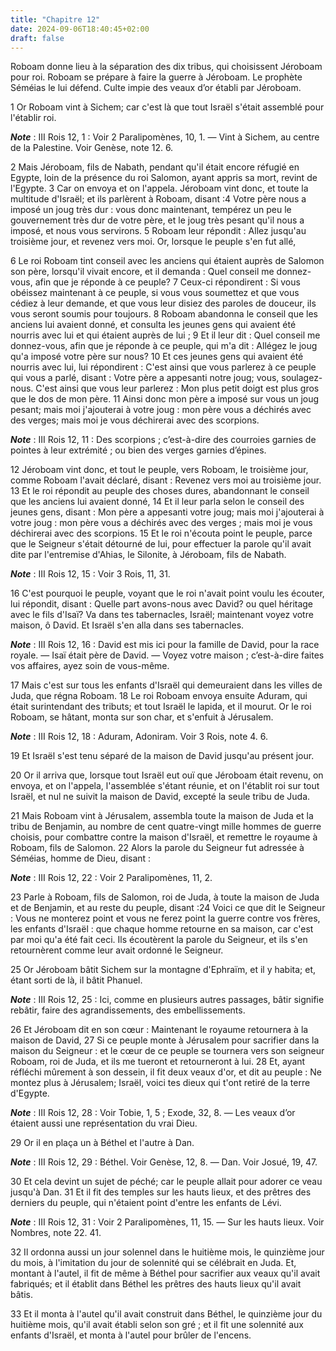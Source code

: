 ```yaml
---
title: "Chapitre 12"
date: 2024-09-06T18:40:45+02:00
draft: false
---
```



Roboam donne lieu à la séparation des dix tribus, qui choisissent Jéroboam pour roi.
Roboam se prépare à faire la guerre à Jéroboam.
Le prophète Séméias le lui défend.
Culte impie des veaux d’or établi par Jéroboam.


1 Or Roboam vint à Sichem; car c'est là que tout Israël s'était assemblé pour l'établir roi.

***Note*** :  III Rois 12, 1 : Voir 2 Paralipomènes, 10, 1. ― Vint à Sichem, au centre de la Palestine. Voir Genèse, note 12. 6.

2 Mais Jéroboam, fils de Nabath, pendant qu'il était encore réfugié en Egypte, loin de la présence du roi Salomon, ayant appris sa mort, revint de l'Egypte. 3 Car on envoya et on l'appela. Jéroboam vint donc, et toute la multitude d'Israël; et ils parlèrent à Roboam, disant :4 Votre père nous a imposé un joug très dur : vous donc maintenant, tempérez un peu le gouvernement très dur de votre père, et le joug très pesant qu'il nous a imposé, et nous vous servirons. 5 Roboam leur répondit : Allez jusqu'au troisième jour, et revenez vers moi. Or, lorsque le peuple s'en fut allé,


6 Le roi Roboam tint conseil avec les anciens qui étaient auprès de Salomon son père, lorsqu'il vivait encore, et il demanda : Quel conseil me donnez-vous, afin que je réponde à ce peuple? 7 Ceux-ci répondirent : Si vous obéissez maintenant à ce peuple, si vous vous soumettez et que vous cédiez à leur demande, et que vous leur disiez des paroles de douceur, ils vous seront soumis pour toujours. 8 Roboam abandonna le conseil que les anciens lui avaient donné, et consulta les jeunes gens qui avaient été nourris avec lui et qui étaient auprès de lui ; 9 Et il leur dit : Quel conseil me donnez-vous, afin que je réponde à ce peuple, qui m'a dit : Allégez le joug qu'a imposé votre père sur nous? 10 Et ces jeunes gens qui avaient été nourris avec lui, lui répondirent : C'est ainsi que vous parlerez à ce peuple qui vous a parlé, disant : Votre père a appesanti notre joug; vous, soulagez-nous. C'est ainsi que vous leur parlerez : Mon plus petit doigt est plus gros que le dos de mon père. 11 Ainsi donc mon père a imposé
sur vous un joug pesant; mais moi j'ajouterai à votre joug : mon père vous a déchirés avec des verges; mais moi je vous déchirerai avec des scorpions.

***Note*** :  III Rois 12, 11 : Des scorpions ; c’est-à-dire des courroies garnies de pointes à leur extrémité ; ou bien des verges garnies d’épines.


12 Jéroboam vint donc, et tout le peuple, vers Roboam, le troisième jour, comme Roboam l'avait déclaré, disant : Revenez vers moi au troisième jour. 13 Et le roi répondit au peuple des choses dures, abandonnant le conseil que les anciens lui avaient donné, 14 Et il leur parla selon le conseil des jeunes gens, disant : Mon père a appesanti votre joug; mais moi j'ajouterai à votre joug : mon père vous a déchirés avec des verges ; mais moi je vous déchirerai avec des scorpions. 15 Et le roi n'écouta point le peuple, parce que le Seigneur s'était détourné de lui, pour effectuer la parole qu'il avait dite par l'entremise d'Ahias, le Silonite, à Jéroboam, fils de Nabath.

***Note*** :  III Rois 12, 15 : Voir 3 Rois, 11, 31.


16 C'est pourquoi le peuple, voyant que le roi n'avait point voulu les écouter, lui répondit, disant : Quelle part avons-nous avec David? ou quel héritage avec le fils d'Isaï? Va dans tes tabernacles, Israël; maintenant voyez votre maison, ô David. Et Israël s'en alla dans ses tabernacles.

***Note*** :  III Rois 12, 16 : David est mis ici pour la famille de David, pour la race royale. ― Isaï était père de David. ― Voyez votre maison ; c’est-à-dire faites vos affaires, ayez soin de vous-même.

17 Mais c'est sur tous les enfants d'Israël qui demeuraient dans les villes de Juda, que régna Roboam. 18 Le roi Roboam envoya ensuite Aduram, qui était surintendant des tributs; et tout Israël le lapida, et il mourut. Or le roi Roboam, se hâtant, monta sur son char, et s'enfuit à Jérusalem.

***Note*** :  III Rois 12, 18 : Aduram, Adoniram. Voir 3 Rois, note 4. 6.

19 Et Israël s'est tenu séparé de la maison de David jusqu'au présent jour.


20 Or il arriva que, lorsque tout Israël eut ouï que Jéroboam était revenu, on envoya, et on l'appela, l'assemblée s'étant réunie, et on l'établit roi sur tout Israël, et nul ne suivit la maison de David, excepté la seule tribu de Juda.


21 Mais Roboam vint à Jérusalem, assembla toute la maison de Juda et la tribu de Benjamin, au nombre de cent quatre-vingt mille hommes de guerre choisis, pour combattre contre la maison d'Israël, et remettre le royaume à Roboam, fils de Salomon. 22 Alors la parole du Seigneur fut adressée à Séméias, homme de Dieu, disant :

***Note*** :  III Rois 12, 22 : Voir 2 Paralipomènes, 11, 2.

23 Parle à Roboam, fils de Salomon, roi de Juda, à toute la maison de Juda et de Benjamin, et au reste du peuple, disant :24 Voici ce que dit le Seigneur : Vous ne monterez point et vous ne ferez point la guerre contre vos frères, les enfants d'Israël : que chaque homme retourne en sa maison, car c'est par moi qu'a été fait ceci. Ils écoutèrent la parole du Seigneur, et ils s'en retournèrent comme leur avait ordonné le Seigneur.


25 Or Jéroboam bâtit Sichem sur la montagne d'Ephraïm, et il y habita; et, étant sorti de là, il bâtit Phanuel.

***Note*** :  III Rois 12, 25 : Ici, comme en plusieurs autres passages, bâtir signifie rebâtir, faire des agrandissements, des embellissements.


26 Et Jéroboam dit en son cœur : Maintenant le royaume retournera à la maison de David, 27 Si ce peuple monte à Jérusalem pour sacrifier dans la maison du Seigneur : et le cœur de ce peuple se tournera vers son seigneur Roboam, roi de Juda, et ils me tueront et retourneront à lui. 28 Et, ayant réfléchi mûrement à son dessein, il fit deux veaux d'or, et dit au peuple : Ne montez plus à Jérusalem; Israël, voici tes dieux qui t'ont retiré de la terre d'Egypte.

***Note*** :  III Rois 12, 28 : Voir Tobie, 1, 5 ; Exode, 32, 8. ― Les veaux d’or étaient aussi une représentation du vrai Dieu.

29 Or il en plaça un à Béthel et l'autre à Dan.

***Note*** :  III Rois 12, 29 : Béthel. Voir Genèse, 12, 8. ― Dan. Voir Josué, 19, 47.

30 Et cela devint un sujet de péché; car le peuple allait pour adorer ce veau jusqu'à Dan. 31 Et il fit des temples sur les hauts lieux, et des prêtres des derniers du peuple, qui n'étaient point d'entre les enfants de Lévi.

***Note*** :  III Rois 12, 31 : Voir 2 Paralipomènes, 11, 15. ― Sur les hauts lieux. Voir Nombres, note 22. 41.

32 Il ordonna aussi un jour solennel dans le huitième mois, le quinzième jour du mois, à l'imitation du jour de solennité qui se célébrait en Juda. Et, montant à l'autel, il fit de même à Béthel pour sacrifier aux veaux qu'il avait fabriqués; et il établit dans Béthel les prêtres des hauts lieux qu'il avait bâtis.


33 Et il monta à l'autel qu'il avait construit dans Béthel, le quinzième jour du huitième mois, qu'il avait établi selon son gré ; et il fit une solennité aux enfants d'Israël, et monta à l'autel pour brûler de l'encens.

